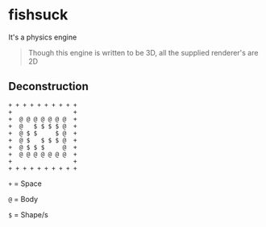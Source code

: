 # fishsuck
It's a physics engine

> Though this engine is written to be 3D, all the supplied renderer's are 2D

## Deconstruction

```
+ + + + + + + + + +
+                 +
+  @ @ @ @ @ @ @  +
+  @   $ $ $ $ @  +
+  @ $ $     $ @  +
+  @ $   $ $ $ @  +
+  @ $ $ $     @  +
+  @ @ @ @ @ @ @  +
+                 +
+ + + + + + + + + +
```

`+` = Space

`@` = Body

`$` = Shape/s